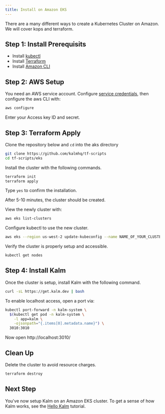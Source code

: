 ```yaml
---
title: Install on Amazon EKS
---
```


There are a many different ways to create a Kubernetes Cluster on Amazon. We will cover kops and terraform.

## Step 1: Install Prerequisits

- Install [kubectl](https://kubernetes.io/docs/tasks/tools/install-kubectl/)
- Install [Terraform](https://learn.hashicorp.com/tutorials/terraform/install-cli)
- Install [Amazon CLI](https://docs.aws.amazon.com/cli/latest/userguide/install-cliv2.html)

## Step 2: AWS Setup

You need an AWS service account. Configure [service credentials](https://console.aws.amazon.com/iam/home?#/security_credentials), then configure the aws CLI with:

```bash
aws configure
```

Enter your Access key ID and secret.

## Step 3: Terraform Apply

Clone the repository below and `cd` into the aks directory

```bash
git clone https://github.com/kalmhq/tf-scripts
cd tf-scripts/eks
```

Install the cluster with the following commands.

```bash
terraform init
terraform apply
```

Type `yes` to confirm the installation.

After 5-10 minutes, the cluster should be created.

View the newly cluster with:

```bash
aws eks list-clusters
```

Configure kubectl to use the new cluster.

```bash
aws eks --region us-west-2 update-kubeconfig --name NAME_OF_YOUR_CLUSTER
```

Verify the cluster is properly setup and accessible.

```sh
kubectl get nodes
```

## Step 4: Install Kalm

Once the cluster is setup, install Kalm with the following command.

```bash
curl -sL https://get.kalm.dev | bash
```

To enable localhost access, open a port via:

```bash
kubectl port-forward -n kalm-system \
  $(kubectl get pod -n kalm-system \
    -l app=kalm \
    -ojsonpath="{.items[0].metadata.name}") \
  3010:3010
```

Now open http://localhost:3010/

## Clean Up

Delete the cluster to avoid resource charges.

```bash
terraform destroy
```

## Next Step

You've now setup Kalm on an Amazon EKS cluster. To get a sense of how Kalm works, see the [Hello Kalm](/docs/tut-hello) tutorial.
